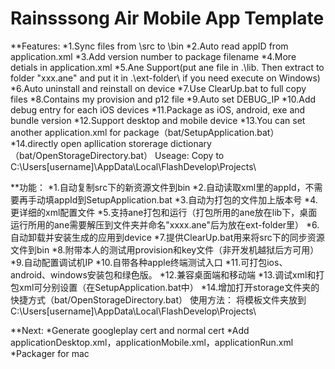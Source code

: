 Rainsssong Air Mobile App Template
=============
**Features:
*1.Sync files from \src to \bin
*2.Auto read appID from application.xml
*3.Add version number to package filename
*4.More detials in application.xml
*5.Ane Support(put ane file in .\lib\. Then extract to folder "xxx.ane" and put it in .\ext-folder\ if you need execute on Windows)
*6.Auto uninstall and reinstall on device
*7.Use ClearUp.bat to full copy files
*8.Contains my provision and p12 file
*9.Auto set DEBUG_IP
*10.Add debug entry for each iOS devices
*11.Package as iOS, android, exe and bundle version
*12.Support desktop and mobile device
*13.You can set another application.xml for package（bat/SetupApplication.bat）
*14.directly open apllication storerage dictionary（bat/OpenStorageDirectory.bat）
Useage:
Copy to C:\Users\[username]\AppData\Local\FlashDevelop\Projects\


**功能：
*1.自动复制src下的新资源文件到bin
*2.自动读取xml里的appId，不需要再手动填appId到SetupApplication.bat
*3.自动为打包的文件加上版本号
*4.更详细的xml配置文件
*5.支持ane打包和运行（打包所用的ane放在lib下，桌面运行所用的ane需要解压到文件夹并命名"xxxx.ane"后为放在ext-folder里）
*6.自动卸载并安装生成的应用到device
*7.提供ClearUp.bat用来将src下的同步资源文件到bin
*8.附带本人的测试用provision和key文件（非开发机越狱后方可用）
*9.自动配置调试机IP
*10.自带各种apple终端测试入口
*11.可打包ios、android、windows安装包和绿色版。
*12.兼容桌面端和移动端
*13.调试xml和打包xml可分别设置（在SetupApplication.bat中）
*14.增加打开storage文件夹的快捷方式（bat/OpenStorageDirectory.bat）
使用方法：
将模板文件夹放到C:\Users\[username]\AppData\Local\FlashDevelop\Projects\

**Next:
*Generate googleplay cert and normal cert
*Add applicationDesktop.xml，applicationMobile.xml，applicationRun.xml
*Packager for mac